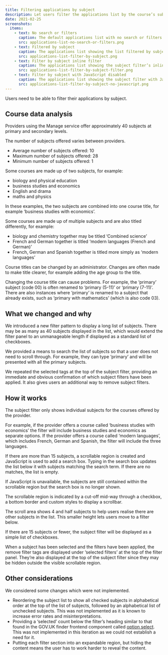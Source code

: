 ```yaml
---
title: Filtering applications by subject
description: Let users filter the applications list by the course’s subject
date: 2021-02-25
screenshots:
  items:
    - text: No search or filters
      caption: The default applications list with no search or filters
      src: applications-list-no-search-or-filters.png
    - text: Filtered by subject
      caption: The applications list showing the list filtered by subject
      src: applications-list-filter-by-subject.png
    - text: Filter by subject inline filter
      caption: The applications list showing the subject filter’s inline filter being used to find a subject from the list of subjects
      src: applications-list-filter-by-subject-filter.png
    - text: Filter by subject with JavaScript disabled
      caption: The applications list showing the subject filter with JavaScript disabled. The inline search is not present as this relies on JavaScript
      src: applications-list-filter-by-subject-no-javascript.png
---
```


Users need to be able to filter their applications by subject.

## Course data analysis

Providers using the Manage service offer approximately 40 subjects at primary and secondary levels.

The number of subjects offered varies between providers.

- Average number of subjects offered: 10
- Maximum number of subjects offered: 28
- Minimum number of subjects offered: 1

Some courses are made up of two subjects, for example:

- biology and physical education
- business studies and economics
- English and drama
- maths and physics

In these examples, the two subjects are combined into one course title, for example ‘business studies with economics’.

Some courses are made up of multiple subjects and are also titled differently, for example:

- biology and chemistry together may be titled ‘Combined science’
- French and German together is titled ‘modern languages (French and German)’
- French, German and Spanish together is titled more simply as ‘modern languages’

Course titles can be changed by an administrator. Changes are often made to make title clearer, for example adding the age group to the title.

Changing the course title can cause problems. For example, the ‘primary’ subject (code 00) is often renamed to ‘primary (5-11)’ or ‘primary (7-11)’. There are also instances where ‘primary’ is renamed to a subject that already exists, such as ‘primary with mathematics’ (which is also code 03).

## What we changed and why

We introduced a new filter pattern to display a long list of subjects. There may be as many as 40 subjects displayed in the list, which would extend the filter panel to an unmanageable length if displayed as a standard list of checkboxes.

We provided a means to search the list of subjects so that a user does not need to scroll through. For example, they can type ‘primary’ and will be presented with all the primary subjects.

We repeated the selected tags at the top of the subject filter, providing an immediate and obvious confirmation of which subject filters have been applied. It also gives users an additional way to remove subject filters.

## How it works

The subject filter only shows individual subjects for the courses offered by the provider.

For example, if the provider offers a course called ‘business studies with economics’ the filter will include business studies and economics as separate options. If the provider offers a course called ‘modern languages’, which includes French, German and Spanish, the filter will include the three languages.

If there are more than 15 subjects, a scrollable region is created and JavaScript is used to add a search box. Typing in the search box updates the list below it with subjects matching the search term. If there are no matches, the list is empty.

If JavaScript is unavailable, the subjects are still contained within the scrollable region but the search box is no longer shown.

The scrollable region is indicated by a cut-off mid-way through a checkbox, a bottom border and custom styles to display a scrollbar.

The scroll area shows 4 and half subjects to help users realise there are other subjects in the list. This smaller height lets users move to a filter below.

If there are 15 subjects or fewer, the subject filter will be displayed as a simple list of checkboxes.

When a subject has been selected and the filters have been applied, the remove filter tags are displayed under ‘selected filters’ at the top of the filter panel. They’re also displayed at the top of the subject filter since they may be hidden outside the visible scrollable region.

## Other considerations

We considered some changes which were not implemented.

- Reordering the subject list to show all checked subjects in alphabetical order at the top of the list of subjects, followed by an alphabetical list of unchecked subjects. This was not implemented as it is known to increase error rates and misinterpretations.
- Providing a ‘selected’ count below the filter’s heading similar to that found in the GOV.UK finder frontend component called [option select](https://finder-frontend.herokuapp.com/component-guide/option-select). This was not implemented in this iteration as we could not establish a need for it.
- Putting each filter section into an expandable region, but hiding the content means the user has to work harder to reveal the content.
